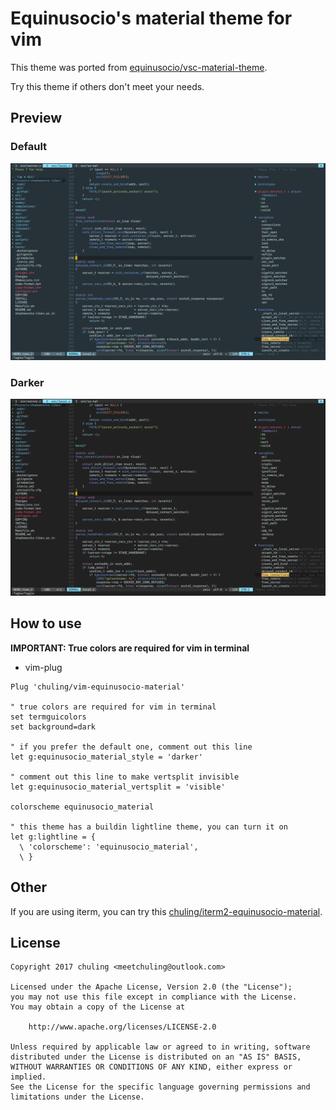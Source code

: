 # Equinusocio's material theme for vim

This theme was ported from [equinusocio/vsc-material-theme](https://github.com/equinusocio/vsc-material-theme).

Try this theme if others don't meet your needs.

## Preview

### Default

![](./screenshots/0.png)

### Darker

![](./screenshots/1.png)

## How to use

**IMPORTANT: True colors are required for vim in terminal**

* vim-plug

```vim
Plug 'chuling/vim-equinusocio-material'

" true colors are required for vim in terminal
set termguicolors
set background=dark

" if you prefer the default one, comment out this line
let g:equinusocio_material_style = 'darker'

" comment out this line to make vertsplit invisible
let g:equinusocio_material_vertsplit = 'visible'

colorscheme equinusocio_material

" this theme has a buildin lightline theme, you can turn it on
let g:lightline = {
  \ 'colorscheme': 'equinusocio_material',
  \ }
```

## Other

If you are using iterm, you can try this [chuling/iterm2-equinusocio-material](https://github.com/chuling/iterm2-equinusocio-material).

## License

```
Copyright 2017 chuling <meetchuling@outlook.com>

Licensed under the Apache License, Version 2.0 (the "License");
you may not use this file except in compliance with the License.
You may obtain a copy of the License at

    http://www.apache.org/licenses/LICENSE-2.0

Unless required by applicable law or agreed to in writing, software
distributed under the License is distributed on an "AS IS" BASIS,
WITHOUT WARRANTIES OR CONDITIONS OF ANY KIND, either express or implied.
See the License for the specific language governing permissions and
limitations under the License.
```
